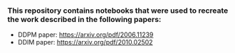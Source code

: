 ### This repository contains notebooks that were used to recreate the work described in the following papers:
- DDPM paper: https://arxiv.org/pdf/2006.11239
- DDIM paper: https://arxiv.org/pdf/2010.02502
